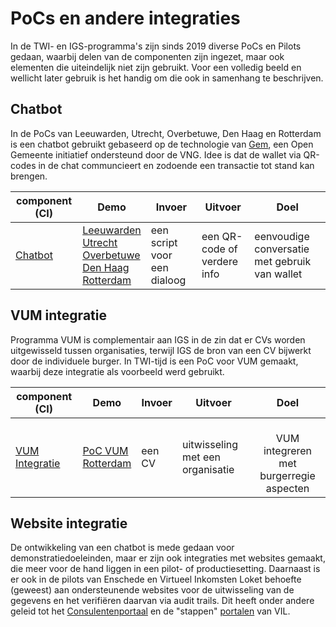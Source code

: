 # PoCs en andere integraties

In de TWI- en IGS-programma's zijn sinds 2019 diverse PoCs en Pilots gedaan, waarbij delen van de componenten zijn ingezet, maar ook elementen die uiteindelijk niet zijn gebruikt. Voor een volledig beeld en wellicht later gebruik is het handig om die ook in samenhang te beschrijven.

## Chatbot

In de PoCs van Leeuwarden, Utrecht, Overbetuwe, Den Haag en Rotterdam is een chatbot gebruikt gebaseerd op de technologie van [Gem](https://opengem.nl/producten/chatbot/), een Open Gemeente initiatief ondersteund door de VNG. Idee is dat de wallet via QR-codes in de chat communcieert en zodoende een transactie tot stand kan brengen. 

| component (CI)                                         | Demo                                                                                                                                                                                                                                                                    | Invoer                      | Uitvoer                     | Doel                                          |
| ------------------------------------------------------ | ----------------------------------------------------------------------------------------------------------------------------------------------------------------------------------------------------------------------------------------------------------------------- | --------------------------- | --------------------------- | --------------------------------------------- |
| [Chatbot](https://gitlab.com/ovrhd/igs/virtual-assistant) | [Leeuwarden](https://vimeo.com/776139062/19c2d7e08a)<br />[Utrecht](https://vimeo.com/780387305/de326cd1da)<br />[Overbetuwe](https://vimeo.com/780676039/5c28ed842b)<br />[Den Haag](https://vimeo.com/528403601/4f79dfc012)<br />[Rotterdam](https://vimeo.com/522774289/c062f41385) | een script voor een dialoog | een QR-code of verdere info | eenvoudige conversatie met gebruik van wallet |

## VUM integratie

Programma VUM is complementair aan IGS in de zin dat er CVs worden uitgewisseld tussen organisaties, terwijl IGS de bron van een CV bijwerkt door de individuele burger. In TWI-tijd is een PoC voor VUM gemaakt, waarbij deze integratie als voorbeeld werd gebruikt.

| component (CI)                                        | Demo                                                                                                 | Invoer | Uitvoer                          |                     Doel                     |
| ----------------------------------------------------- | ---------------------------------------------------------------------------------------------------- | ------ | -------------------------------- | :-------------------------------------------: |
| [VUM Integratie](https://gitlab.com/werk-en-inkomen/vum) | [PoC VUM](https://vimeo.com/521509263/2e381adcc0)<br />[Rotterdam](https://vimeo.com/491561300/1a7f1ceb31) | een CV | uitwisseling met een organisatie | <br />VUM integreren met burgerregie aspecten |

## Website integratie

De ontwikkeling van een chatbot is mede gedaan voor demonstratiedoeleinden, maar er zijn ook integraties met websites gemaakt, die meer voor de hand liggen in een pilot- of productiesetting. Daarnaast is er ook in de pilots van Enschede en Virtueel Inkomsten Loket behoefte (geweest) aan ondersteunende websites voor de uitwisseling van de gegevens en het verifiëren daarvan via audit trails. Dit heeft onder andere geleid tot het [Consulentenportaal](https://vimeo.com/556219400/e88e83e1ae) en de "stappen" [portalen](https://innovatie-gegevens-socialezaken.github.io/vil/) van VIL.
